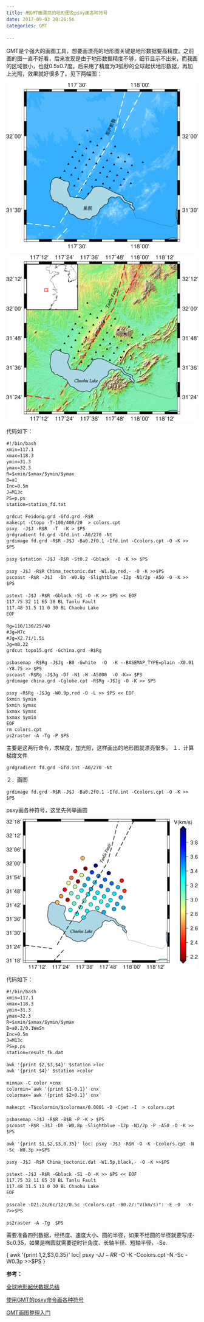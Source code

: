 ```yaml
---
title: 用GMT画漂亮的地形图及psxy画各种符号
date: 2017-09-03 20:26:56
categories: GMT

---
```

<!--more-->GMT是个强大的画图工具，想要画漂亮的地形图关键是地形数据要高精度。之前画的图一直不好看，后来发现是由于地形数据精度不够，细节显示不出来，而我画的区域很小，也就0.5x0.7度。后来用了精度为3弧秒的全球起伏地形数据，再加上光照，效果就好很多了。见下两幅图：


![](2017-09-03-用GMT画漂亮的地形图及psxy画各种符号/p.png) 

 ![](2017-09-03-用GMT画漂亮的地形图及psxy画各种符号/station.png) 
 
 代码如下：
 
 
	
    #!/bin/bash
    xmin=117.1
    xmax=118.3
    ymin=31.3
    ymax=32.3
    R=$xmin/$xmax/$ymin/$ymax
    B=a1
    Inc=0.5m
    J=M13c
    PS=p.ps
    station=station_fd.txt
	
    grdcut Feidong.grd -Gfd.grd -R$R
    makecpt -Ctopo -T-100/400/20  > colors.cpt
    psxy  -J$J -R$R  -T  -K > $PS
    grdgradient fd.grd -Gfd.int -A0/270 -Nt 
    grdimage fd.grd -R$R -J$J -Ba0.2f0.1 -Ifd.int -Ccolors.cpt -O -K >> $PS

    psxy $station -J$J -R$R -St0.2 -Gblack  -O -K >> $PS

    psxy -J$J -R$R China_tectonic.dat -W1.8p,red,- -O -K >>$PS
    pscoast -R$R -J$J  -Dh -W0.8p -Slightblue -I2p -N1/2p -A50 -O -K >> $PS

    pstext -J$J -R$R -Gblack -S1 -O -K >> $PS << EOF
    117.75 32 11 65 30 BL Tanlu Fault
    117.48 31.5 11 0 30 BL Chaohu Lake
    EOF

    Rg=110/130/25/40
    #Jg=M7c
    #Jg=X2.7i/1.5i
    Jg=m0.22
    grdcut topo15.grd -Gchina.grd -R$Rg

    psbasemap -R$Rg -J$Jg -B0 -Gwhite  -O  -K --BASEMAP_TYPE=plain -X0.01 -Y8.75 >> $PS
    pscoast -R$Rg -J$Jg -Df -N1 -W -A5000  -O -K>> $PS
    grdimage china.grd -Cglobe.cpt -R$Rg -J$Jg -O -K >> $PS

    psxy -R$Rg -J$Jg -W0.9p,red -O -L >> $PS << EOF
    $xmin $ymin
    $xmin $ymax
    $xmax $ymax
    $xmax $ymin
    EOF
    rm colors.cpt
    ps2raster -A -Tg -P $PS


主要是这两行命令，求梯度，加光照，这样画出的地形图就漂亮很多。
１．计算梯度文件

    grdgradient fd.grd -Gfd.int -A0/270 -Nt 
	
２．画图

    grdimage fd.grd -R$R -J$J -Ba0.2f0.1 -Ifd.int -Ccolors.cpt -O -K >> $PS

	
psxy画各种符号，这里先列举画圆

![](2017-09-03-用GMT画漂亮的地形图及psxy画各种符号/fk_phase_velocity.png) 
	
代码如下：

    #!/bin/bash
    xmin=117.1
    xmax=118.3
    ymin=31.3
    ymax=32.3
    R=$xmin/$xmax/$ymin/$ymax
    B=a0.2/0.1WeSn
    Inc=0.5m
    J=M13c
    PS=p.ps
    station=result_fk.dat

    awk '{print $2,$3,$4}' $station >loc
    awk '{print $4}' $station >color

    minmax -C color >cnx
    colormin=`awk '{print $1-0.1}' cnx`
    colormax=`awk '{print $2+0.1}' cnx`
	 
    makecpt -T$colormin/$colormax/0.0001 -D -Cjet -I  > colors.cpt

    psbasemap -J$J -R$R -B$B -P -K > $PS
    pscoast -R$R -J$J -Dh -W0.8p -Slightblue -I2p -N1/2p -P -A50 -O -K >> $PS

    awk '{print $1,$2,$3,0.35}' loc| psxy -J$J -R$R -O -K -Ccolors.cpt -N -Sc -W0.3p >>$PS

    psxy -J$J -R$R China_tectonic.dat -W1.5p,black,- -O -K >>$PS

    pstext -J$J -R$R -Gblack -S1 -O -K >> $PS << EOF
    117.75 32 11 65 30 BL Tanlu Fault
    117.48 31.5 11 0 30 BL Chaohu Lake
    EOF

    psscale -D21.2c/6c/12c/0.5c -Ccolors.cpt -B0.2/:"V(km/s)": -E -O  -X-7>>$PS

    ps2raster -A -Tg  $PS
	

	
需要准备四列数据，经纬度、速度大小、圆的半径，如果不给圆的半径就要写成-Sc0.35，如果是椭圆就需要逆时针角度、长轴半径、短轴半径，-Se.
	
{
    awk '{print $1,$2,$3,0.35}' loc| psxy -J$J -R$R -O -K -Ccolors.cpt -N -Sc -W0.3p >>$PS
}
	


**参考：**

[全球地形起伏数据总结](http://seisman.info/global-relief-models.html) 

[使用GMT的psxy命令画各种符号](http://blog.sina.com.cn/s/blog_7a37c79f0101od0d.html) 

[GMT画图整理入门](http://blog.sina.com.cn/s/blog_7b04e0c40101fgtd.html) 


